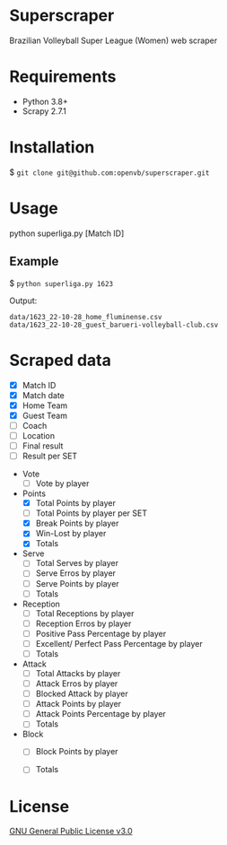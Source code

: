 # Superscraper

Brazilian Volleyball Super League (Women) web scraper

# Requirements

- Python 3.8+
- Scrapy 2.7.1

# Installation

$ `git clone git@github.com:openvb/superscraper.git`

# Usage

python superliga.py [Match ID]

## Example

$ `python superliga.py 1623`

Output:

```
data/1623_22-10-28_home_fluminense.csv
data/1623_22-10-28_guest_barueri-volleyball-club.csv
```

# Scraped data

- [x] Match ID
- [x] Match date
- [x] Home Team
- [x] Guest Team
- [ ] Coach
- [ ] Location
- [ ] Final result
- [ ] Result per SET

- Vote
    - [ ] Vote by player
- Points
    - [x] Total Points by player
    - [ ] Total Points by player per SET
    - [x] Break Points by player
    - [x] Win-Lost by player
    - [x] Totals
- Serve
    - [ ] Total Serves by player
    - [ ] Serve Erros by player
    - [ ] Serve Points by player
    - [ ] Totals
- Reception
    - [ ] Total Receptions by player
    - [ ] Reception Erros by player
    - [ ] Positive Pass Percentage by player
    - [ ] Excellent/ Perfect Pass Percentage by player
    - [ ] Totals
- Attack
    - [ ] Total Attacks by player
    - [ ] Attack Erros by player
    - [ ] Blocked Attack by player
    - [ ] Attack Points by player
    - [ ] Attack Points Percentage by player
    - [ ] Totals
- Block
    - [ ] Block Points by player
    - [ ] Totals


# License
[GNU General Public License v3.0](https://github.com/openvb/superscraper/blob/main/LICENSE.md)